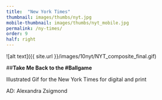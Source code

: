 ```yaml
---
title:  "New York Times"
thumbnail: images/thumbs/nyt.jpg
mobile-thumbnail: images/thumbs/nyt_mobile.jpg
permalink: /ny-times/
order: 9
half: right
---
```


![alt text]({{ site.url }}/images/10nyt/NYT_composite_final.gif)

##**Take Me Back to the #Ballgame**

Illustrated Gif for the New York Times for digital and print 

AD: Alexandra Zsigmond
